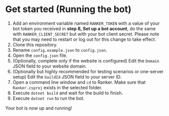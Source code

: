 # Get started (Running the bot)

1. Add an environment variable named `RANKER_TOKEN` with a value of your bot token you received in **step 8, Set up a bot account**, do the same with `RANKER_CLIENT_SECRET` but with your bot client secret.
   Please note that you may need to restart or log out for this change to take effect.
2. Clone this repository.
3. Rename `config.example.json` to `config.json`.
4. Open the `config.json` file.
5. (Optionally, complete only if the website is configured) Edit the `Domain` JSON field to your website domain.
5. (Optionally but highly recommended for testing scenarios or one-server setup) Edit the `GuildId` JSON field to your server ID.
6. Open a command line window and `cd` to Ranker. Make sure that `Ranker.csproj` exists in the selected folder.
7. Execute `dotnet build` and wait for the build to finish.
8. Execute `dotnet run` to run the bot.

Your bot is now up and running!

